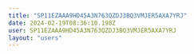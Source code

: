 ```yaml
---
title: "SP11EZAAA9HD45A3N763QZDJ3BQ3VMJER5AXA7YRJ"
date: 2024-02-19T08:36:10.198Z
user: SP11EZAAA9HD45A3N763QZDJ3BQ3VMJER5AXA7YRJ
layout: "users"
---
```

    